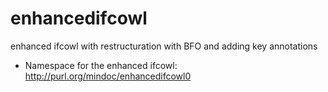 # enhancedifcowl
enhanced ifcowl with restructuration with BFO and adding key annotations
- Namespace for the enhanced ifcowl: http://purl.org/mindoc/enhancedifcowl0
